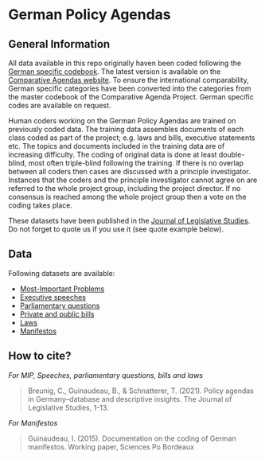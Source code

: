 German Policy Agendas
================

## General Information

All data available in this repo originally haven been coded following
the [German specific
codebook](https://github.com/benjaminguinaudeau/GPA/raw/master/codebook.pdf).
The latest version is available on the [Comparative Agendas
website](https://www.comparativeagendas.net). To ensure the
international comparability, German specific categories have been
converted into the categories from the master codebook of the
Comparative Agenda Project. German specific codes are available on
request.

Human coders working on the German Policy Agendas are trained on
previously coded data. The training data assembles documents of each
class coded as part of the project; e.g. laws and bills, executive
statements etc. The topics and documents included in the training data
are of increasing difficulty. The coding of original data is done at
least double-blind, most often triple-blind following the training. If
there is no overlap between all coders then cases are discussed with a
principle investigator. Instances that the coders and the principle
investigator cannot agree on are referred to the whole project group,
including the project director. If no consensus is reached among the
whole project group then a vote on the coding takes place.

These datasets have been published in the [Journal of Legislative
Studies](https://www.tandfonline.com/doi/full/10.1080/13572334.2021.2010395).
Do not forget to quote us if you use it (see quote example below).

## Data

Following datasets are available:

-   [Most-Important
    Problems](https://github.com/benjaminguinaudeau/GPA/raw/master/data/mip-1976-2017_release_2.5.csv)
-   [Executive
    speeches](https://github.com/benjaminguinaudeau/GPA/raw/master/data/speeches_1976-2017_release_2.5.csv)
-   [Parliamentary
    questions](https://github.com/benjaminguinaudeau/GPA/raw/master/data/anfrage_1976-2017_release_2.5.csv)
-   [Private and public
    bills](https://github.com/benjaminguinaudeau/GPA/raw/master/data/bills_1976-2017_release_2.5.csv)
-   [Laws](https://github.com/benjaminguinaudeau/GPA/raw/master/data/laws_1976-2017_release_2.5.csv)
-   [Manifestos](https://github.com/benjaminguinaudeau/GPA/raw/master/data/manifesto_1949-2013_release_2.5.csv)

## How to cite?

*For MIP, Speeches, parliamentary questions, bills and laws*

> Breunig, C., Guinaudeau, B., & Schnatterer, T. (2021). Policy agendas
> in Germany–database and descriptive insights. The Journal of
> Legislative Studies, 1-13.

*For Manifestos*

> Guinaudeau, I. (2015). Documentation on the coding of German
> manifestos. Working paper, Sciences Po Bordeaux
